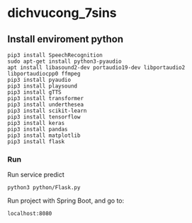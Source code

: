 # dichvucong_7sins
## Install enviroment python 
```
pip3 install SpeechRecognition
sudo apt-get install python3-pyaudio
apt install libasound2-dev portaudio19-dev libportaudio2 libportaudiocpp0 ffmpeg
pip3 install pyaudio
pip3 install playsound
pip3 install gTTS
pip3 install transformer
pip3 install underthesea
pip3 install scikit-learn
pip3 install tensorflow
pip3 install keras
pip3 install pandas
pip3 install matplotlib
pip3 install flask
```

### Run 
Run service predict
```
python3 python/Flask.py
```

Run project with Spring Boot, and go to: 
```
localhost:8080
```

